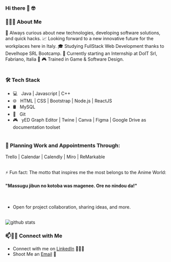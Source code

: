 ### Hi there 👋 🤓

<h3> 👨🏻‍💻 About Me </h3>

🤔 Always curious about new technologies, developing software solutions, and quick hacks.
📈 Looking forward to a new innovative future for the workplaces here in Italy.
🎓 Studying FullStack Web Development thanks to Develhope SRL Bootcamp.
🌱 Currently starting an Internship at DoIT Srl, Fabriano, Italia 💙
🎮 Trained in Game & Software Design.
<br/><br/>

<h3>🛠 Tech Stack</h3>

- 💻 &nbsp; Java | Javascript | C++
- 🌐 &nbsp; HTML | CSS | Bootstrap | Node.js | ReactJS 
- 🛢 &nbsp; MySQL
- 🔧 &nbsp; Git
- 🎮 &nbsp; yED Graph Editor | Twine | Canva | Figma | Google Drive as documentation toolset
<br/><br/>

<h3>📆 Planning Work and Appointments Through:</h3>

Trello | Calendar | Calendly | Miro | ReMarkable
<br/><br/>

⚡ Fun fact: The motto that inspires me the most belongs to the Anime World:
    <h4> "Massugu jibun no kotoba was magenee. Ore no nindou da!" </h4>
<br/>
    
- Open for project collaboration, sharing ideas, and more.
<br/><br/>

![github stats](https://github-readme-stats.vercel.app/api?username=SkelGames95&show_icons=true)

### 📫🤝🏻 Connect with Me

 - Connect with me on [LinkedIn](https://www.linkedin.com/in/pm13365sk/) 👨🏻‍💻
 - Shoot Me an [Email](mailto:polentamarco.dev@gmail.com) 💌

